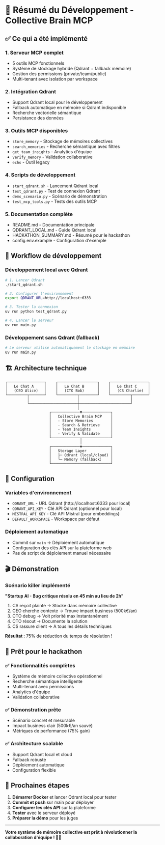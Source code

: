 # 🚀 Résumé du Développement - Collective Brain MCP

## ✅ Ce qui a été implémenté

### 1. **Serveur MCP complet** 
- 5 outils MCP fonctionnels
- Système de stockage hybride (Qdrant + fallback mémoire)
- Gestion des permissions (private/team/public)
- Multi-tenant avec isolation par workspace

### 2. **Intégration Qdrant**
- Support Qdrant local pour le développement
- Fallback automatique en mémoire si Qdrant indisponible
- Recherche vectorielle sémantique
- Persistance des données

### 3. **Outils MCP disponibles**
- `store_memory` - Stockage de mémoires collectives
- `search_memories` - Recherche sémantique avec filtres
- `get_team_insights` - Analytics d'équipe
- `verify_memory` - Validation collaborative
- `echo` - Outil legacy

### 4. **Scripts de développement**
- `start_qdrant.sh` - Lancement Qdrant local
- `test_qdrant.py` - Test de connexion Qdrant
- `demo_scenario.py` - Scénario de démonstration
- `test_mcp_tools.py` - Tests des outils MCP

### 5. **Documentation complète**
- README.md - Documentation principale
- QDRANT_LOCAL.md - Guide Qdrant local
- HACKATHON_SUMMARY.md - Résumé pour le hackathon
- config.env.example - Configuration d'exemple

## 🎯 Workflow de développement

### Développement local avec Qdrant
```bash
# 1. Lancer Qdrant
./start_qdrant.sh

# 2. Configurer l'environnement
export QDRANT_URL=http://localhost:6333

# 3. Tester la connexion
uv run python test_qdrant.py

# 4. Lancer le serveur
uv run main.py
```

### Développement sans Qdrant (fallback)
```bash
# Le serveur utilise automatiquement le stockage en mémoire
uv run main.py
```

## 🏗️ Architecture technique

```
┌─────────────────┐    ┌──────────────────┐    ┌─────────────────┐
│   Le Chat A     │    │   Le Chat B      │    │   Le Chat C     │
│   (CEO Alice)   │    │   (CTO Bob)      │    │   (CS Charlie)  │
└─────────┬───────┘    └─────────┬────────┘    └─────────┬───────┘
          │                      │                       │
          └──────────────────────┼───────────────────────┘
                                 │
                    ┌─────────────▼─────────────┐
                    │   Collective Brain MCP    │
                    │   - Store Memories        │
                    │   - Search & Retrieve     │
                    │   - Team Insights         │
                    │   - Verify & Validate     │
                    └─────────────┬─────────────┘
                                  │
                    ┌─────────────▼─────────────┐
                    │   Storage Layer           │
                    │   ├─ Qdrant (local/cloud) │
                    │   └─ Memory (fallback)    │
                    └───────────────────────────┘
```

## 🔧 Configuration

### Variables d'environnement
- `QDRANT_URL` - URL Qdrant (http://localhost:6333 pour local)
- `QDRANT_API_KEY` - Clé API Qdrant (optionnel pour local)
- `MISTRAL_API_KEY` - Clé API Mistral (pour embeddings)
- `DEFAULT_WORKSPACE` - Workspace par défaut

### Déploiement automatique
- Commit sur `main` → Déploiement automatique
- Configuration des clés API sur la plateforme web
- Pas de script de déploiement manuel nécessaire

## 🎬 Démonstration

### Scénario killer implémenté
**"Startup AI - Bug critique résolu en 45 min au lieu de 2h"**

1. CS reçoit plainte → Stocke dans mémoire collective
2. CEO cherche contexte → Trouve impact business (500k€/an)
3. CTO debug → Voit priorité max instantanément
4. CTO résout → Documente la solution
5. CS rassure client → A tous les détails techniques

**Résultat** : 75% de réduction du temps de résolution !

## 🚀 Prêt pour le hackathon

### ✅ Fonctionnalités complètes
- Système de mémoire collective opérationnel
- Recherche sémantique intelligente
- Multi-tenant avec permissions
- Analytics d'équipe
- Validation collaborative

### ✅ Démonstration prête
- Scénario concret et mesurable
- Impact business clair (500k€/an sauvé)
- Métriques de performance (75% gain)

### ✅ Architecture scalable
- Support Qdrant local et cloud
- Fallback robuste
- Déploiement automatique
- Configuration flexible

## 🎯 Prochaines étapes

1. **Démarrer Docker** et lancer Qdrant local pour tester
2. **Commit et push** sur main pour déployer
3. **Configurer les clés API** sur la plateforme
4. **Tester** avec le serveur déployé
5. **Préparer la démo** pour les juges

---

**Votre système de mémoire collective est prêt à révolutionner la collaboration d'équipe ! 🧠✨**
